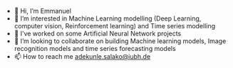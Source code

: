 - 👋 Hi, I’m Emmanuel
- 👀 I’m interested in Machine Learning modelling (Deep Learning, computer vision, Reinforcement learning) and Time series modelling
- 🌱 I've worked on some Artificial Neural Network projects
- 💞️ I’m looking to collaborate on building Machine learning models, Image recognition models and time series forecasting models
- 📫 How to reach me adekunle.salako@iubh.de

<!---
ademmanuel01/ademmanuel01 is a ✨ special ✨ repository because its `README.md` (this file) appears on your GitHub profile.
You can click the Preview link to take a look at your changes.
--->
